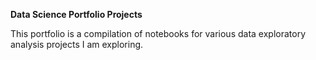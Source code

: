 <b>Data Science Portfolio Projects</b>

This portfolio is a compilation of notebooks for various data exploratory analysis projects I am exploring.
